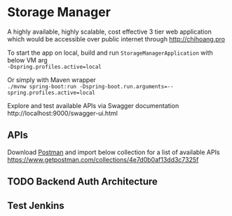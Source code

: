 # Storage Manager

A highly available, highly scalable, cost effective 3 tier web application 
which would be accessible over public internet through http://chihoang.pro

To start the app on local, build and run `StorageManagerApplication` with below VM arg  
`-Dspring.profiles.active=local`

Or simply with Maven wrapper  
`./mvnw spring-boot:run -Dspring-boot.run.arguments=--spring.profiles.active=local`

Explore and test available APIs via Swagger documentation  
http://localhost:9000/swagger-ui.html

## APIs
Download [Postman](https://www.getpostman.com) and import below collection for a list of available APIs  
https://www.getpostman.com/collections/4e7d0b0af13dd3c7325f

## TODO Backend Auth Architecture

## Test Jenkins
